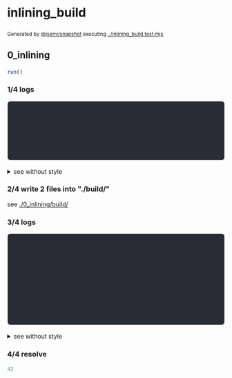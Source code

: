 # inlining_build

<sub>
  Generated by <a href="https://github.com/jsenv/core/tree/main/packages/independent/snapshot">@jsenv/snapshot</a> executing <a href="../inlining_build.test.mjs">../inlining_build.test.mjs</a>
</sub>

## 0_inlining

```js
run()
```

### 1/4 logs

![img](0_inlining/log_group.svg)

<details>
  <summary>see without style</summary>

```console

build "./main.html"
⠋ generate source graph
✔ generate source graph (done in <X> second)
⠋ generate build graph
✔ generate build graph (done in <X> second)
⠋ write files in build directory

```

</details>


### 2/4 write 2 files into "./build/"

see [./0_inlining/build/](./0_inlining/build/)

### 3/4 logs

![img](0_inlining/log_group_1.svg)

<details>
  <summary>see without style</summary>

```console
✔ write files in build directory (done in <X> second)
--- build files ---  
- html : 1 (493 B / 7 %)
- other: 1 (6.8 kB / 93 %)
- total: 2 (7.3 kB / 100 %)
--------------------
⠋ start build server
✔ start build server (done in <X> second)

- http://localhost
- http://[::1]

chromium console.log > here
```

</details>


### 4/4 resolve

```js
42
```
